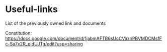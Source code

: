 # Useful-links
List of the previously owned link and documents

Constitution:
https://docs.google.com/document/d/1jabmAFTB6sUcCVaznPBVMDCMsfFc-Sa7x2R_pIdUJTg/edit?usp=sharing


